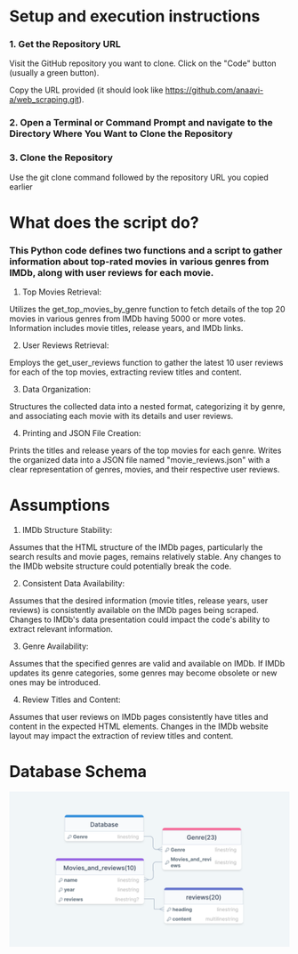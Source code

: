 # Setup and execution instructions
### 1. Get the Repository URL
Visit the GitHub repository you want to clone.
Click on the "Code" button (usually a green button).

Copy the URL provided (it should look like https://github.com/anaavi-a/web_scraping.git).
### 2. Open a Terminal or Command Prompt and navigate to the Directory Where You Want to Clone the Repository
### 3. Clone the Repository
Use the git clone command followed by the repository URL you copied earlier

# What does the script do?
### This Python code defines two functions and a script to gather information about top-rated movies in various genres from IMDb, along with user reviews for each movie. 

1. Top Movies Retrieval:
   
Utilizes the get_top_movies_by_genre function to fetch details of the top 20 movies in various genres from IMDb having 5000 or more votes. Information includes movie titles, release years, and IMDb links.

2. User Reviews Retrieval:
   
Employs the get_user_reviews function to gather the latest 10 user reviews for each of the top movies, extracting review titles and content.

3. Data Organization:
   
Structures the collected data into a nested format, categorizing it by genre, and associating each movie with its details and user reviews.

4. Printing and JSON File Creation:
   
Prints the titles and release years of the top movies for each genre.
Writes the organized data into a JSON file named "movie_reviews.json" with a clear representation of genres, movies, and their respective user reviews.

# Assumptions 
1. IMDb Structure Stability:
   
Assumes that the HTML structure of the IMDb pages, particularly the search results and movie pages, remains relatively stable. Any changes to the IMDb website structure could potentially break the code.

2. Consistent Data Availability:

Assumes that the desired information (movie titles, release years, user reviews) is consistently available on the IMDb pages being scraped. Changes to IMDb's data presentation could impact the code's ability to extract relevant information.

3. Genre Availability:
   
Assumes that the specified genres are valid and available on IMDb. If IMDb updates its genre categories, some genres may become obsolete or new ones may be introduced.

4. Review Titles and Content:

Assumes that user reviews on IMDb pages consistently have titles and content in the expected HTML elements. Changes in the IMDb website layout may impact the extraction of review titles and content.

# Database Schema

![Database_shema](database_schema.png)
